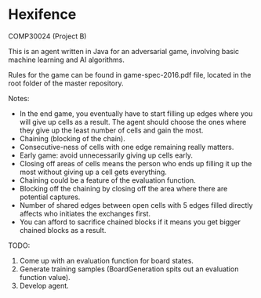# Hexifence
COMP30024 (Project B)

This is an agent written in Java for an adversarial game, involving basic machine learning
and AI algorithms.

Rules for the game can be found in game-spec-2016.pdf file, located in the root folder of
the master repository.


Notes:
- In the end game, you eventually have to start filling up edges where you will give up cells as a result. The agent should choose the ones where they give up the least number of cells and gain the most.
- Chaining (blocking of the chain).
- Consecutive-ness of cells with one edge remaining really matters.
- Early game: avoid unnecessarily giving up cells early.
- Closing off areas of cells means the person who ends up filling it up the most
    without giving up a cell gets everything.
- Chaining could be a feature of the evaluation function.
- Blocking off the chaining by closing off the area where there are potential captures.
- Number of shared edges between open cells with 5 edges filled directly affects who initiates the exchanges first.
- You can afford to sacrifice chained blocks if it means you get bigger chained blocks
    as a result.

TODO:
1. Come up with an evaluation function for board states.
2. Generate training samples (BoardGeneration spits out an evaluation function value).
3. Develop agent. 
